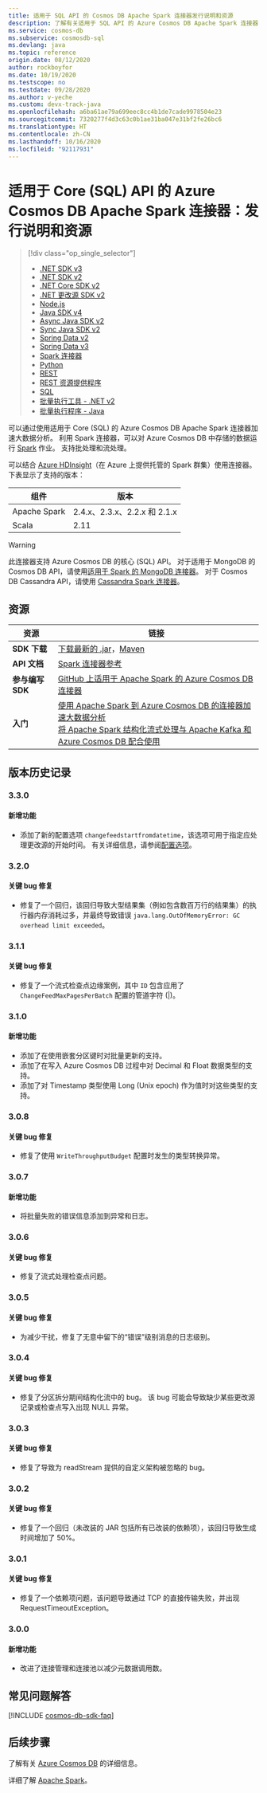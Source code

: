 ```yaml
---
title: 适用于 SQL API 的 Cosmos DB Apache Spark 连接器发行说明和资源
description: 了解有关适用于 SQL API 的 Azure Cosmos DB Apache Spark 连接器的信息，包括发行日期、停用日期和 Azure Cosmos DB SQL Async Java SDK 各版本之间所做的更改。
ms.service: cosmos-db
ms.subservice: cosmosdb-sql
ms.devlang: java
ms.topic: reference
origin.date: 08/12/2020
author: rockboyfor
ms.date: 10/19/2020
ms.testscope: no
ms.testdate: 09/28/2020
ms.author: v-yeche
ms.custom: devx-track-java
ms.openlocfilehash: a6ba61ae79a699eec8cc4b1de7cade9978504e23
ms.sourcegitcommit: 7320277f4d3c63c0b1ae31ba047e31bf2fe26bc6
ms.translationtype: HT
ms.contentlocale: zh-CN
ms.lasthandoff: 10/16/2020
ms.locfileid: "92117931"
---
```

<!--Verified successfully-->
# <a name="azure-cosmos-db-apache-spark-connector-for-core-sql-api-release-notes-and-resources"></a>适用于 Core (SQL) API 的 Azure Cosmos DB Apache Spark 连接器：发行说明和资源
> [!div class="op_single_selector"]
> * [.NET SDK v3](sql-api-sdk-dotnet-standard.md)
> * [.NET SDK v2](sql-api-sdk-dotnet.md)
> * [.NET Core SDK v2](sql-api-sdk-dotnet-core.md)
> * [.NET 更改源 SDK v2](sql-api-sdk-dotnet-changefeed.md)
> * [Node.js](sql-api-sdk-node.md)
> * [Java SDK v4](sql-api-sdk-java-v4.md)
> * [Async Java SDK v2](sql-api-sdk-async-java.md)
> * [Sync Java SDK v2](sql-api-sdk-java.md)
> * [Spring Data v2](sql-api-sdk-java-spring-v2.md)
> * [Spring Data v3](sql-api-sdk-java-spring-v3.md)
> * [Spark 连接器](sql-api-sdk-java-spark.md)
> * [Python](sql-api-sdk-python.md)
> * [REST](https://docs.microsoft.com/rest/api/cosmos-db/)
> * [REST 资源提供程序](https://docs.microsoft.com/rest/api/cosmos-db-resource-provider/)
> * [SQL](sql-api-query-reference.md)
> * [批量执行工具 - .NET v2](sql-api-sdk-bulk-executor-dot-net.md)
> * [批量执行程序 - Java](sql-api-sdk-bulk-executor-java.md)

可以通过使用适用于 Core (SQL) 的 Azure Cosmos DB Apache Spark 连接器加速大数据分析。 利用 Spark 连接器，可以对 Azure Cosmos DB 中存储的数据运行 [Spark](https://spark.apache.org/) 作业。 支持批处理和流处理。

可以结合 [Azure HDInsight](https://www.azure.cn/home/features/hdinsight/)（在 Azure 上提供托管的 Spark 群集）使用连接器。 下表显示了支持的版本：

<!--Not Available on [Azure Databricks](https://www.azure.cn/home/features/databricks/)-->

| 组件 | 版本 |
|---------|-------|
| Apache Spark | 2.4.x、2.3.x、2.2.x 和 2.1.x    |
| Scala | 2.11 |

<!--Not Available on | Azure Databricks (runtime version) | Later than 3.4 |-->

> [!WARNING]
> 此连接器支持 Azure Cosmos DB 的核心 (SQL) API。
> 对于适用于 MongoDB 的 Cosmos DB API，请使用[适用于 Spark 的 MongoDB 连接器](https://docs.mongodb.com/spark-connector/master/)。
> 对于 Cosmos DB Cassandra API，请使用 [Cassandra Spark 连接器](https://github.com/datastax/spark-cassandra-connector)。
>

## <a name="resources"></a>资源

| 资源 | 链接 |
|---|---|
| **SDK 下载** | [下载最新的 .jar](https://aka.ms/CosmosDB_OLTP_Spark_2.4_LKG)，[Maven](https://search.maven.org/search?q=a:azure-cosmosdb-spark_2.4.0_2.11) |
|**API 文档** | [Spark 连接器参考]() |
|**参与编写 SDK** | [GitHub 上适用于 Apache Spark 的 Azure Cosmos DB 连接器](https://github.com/Azure/azure-cosmosdb-spark) | 
|**入门** | [使用 Apache Spark 到 Azure Cosmos DB 的连接器加速大数据分析](/cosmos-db/spark-connector#bk_working_with_connector) <br /> [将 Apache Spark 结构化流式处理与 Apache Kafka 和 Azure Cosmos DB 配合使用](/hdinsight/apache-kafka-spark-structured-streaming-cosmosdb?toc=/cosmos-db/toc.json&bc=/cosmos-db/breadcrumb/toc.json) | 

## <a name="release-history"></a>版本历史记录

### <a name="330"></a>3.3.0
#### <a name="new-features"></a>新增功能
- 添加了新的配置选项 `changefeedstartfromdatetime`，该选项可用于指定应处理更改源的开始时间。 有关详细信息，请参阅[配置选项](https://github.com/Azure/azure-cosmosdb-spark/wiki/Configuration-references)。

### <a name="320"></a>3.2.0
#### <a name="key-bug-fixes"></a>关键 bug 修复
- 修复了一个回归，该回归导致大型结果集（例如包含数百万行的结果集）的执行器内存消耗过多，并最终导致错误 `java.lang.OutOfMemoryError: GC overhead limit exceeded`。

### <a name="311"></a>3.1.1
#### <a name="key-bug-fixes"></a>关键 bug 修复
* 修复了一个流式检查点边缘案例，其中 `ID` 包含应用了 `ChangeFeedMaxPagesPerBatch` 配置的管道字符 (|)。

### <a name="310"></a>3.1.0
#### <a name="new-features"></a>新增功能
* 添加了在使用嵌套分区键时对批量更新的支持。
* 添加了在写入 Azure Cosmos DB 过程中对 Decimal 和 Float 数据类型的支持。
* 添加了对 Timestamp 类型使用 Long (Unix epoch) 作为值时对这些类型的支持。

### <a name="308"></a>3.0.8
#### <a name="key-bug-fixes"></a>关键 bug 修复
* 修复了使用 `WriteThroughputBudget` 配置时发生的类型转换异常。

### <a name="307"></a>3.0.7
#### <a name="new-features"></a>新增功能
* 将批量失败的错误信息添加到异常和日志。

### <a name="306"></a>3.0.6
#### <a name="key-bug-fixes"></a>关键 bug 修复
* 修复了流式处理检查点问题。

### <a name="305"></a>3.0.5
#### <a name="key-bug-fixes"></a>关键 bug 修复
* 为减少干扰，修复了无意中留下的“错误”级别消息的日志级别。

### <a name="304"></a>3.0.4
#### <a name="key-bug-fixes"></a>关键 bug 修复
* 修复了分区拆分期间结构化流中的 bug。 该 bug 可能会导致缺少某些更改源记录或检查点写入出现 NULL 异常。

### <a name="303"></a>3.0.3
#### <a name="key-bug-fixes"></a>关键 bug 修复
* 修复了导致为 readStream 提供的自定义架构被忽略的 bug。

### <a name="302"></a>3.0.2
#### <a name="key-bug-fixes"></a>关键 bug 修复
* 修复了一个回归（未改装的 JAR 包括所有已改装的依赖项），该回归导致生成时间增加了 50%。

### <a name="301"></a>3.0.1
#### <a name="key-bug-fixes"></a>关键 bug 修复
* 修复了一个依赖项问题，该问题导致通过 TCP 的直接传输失败，并出现 RequestTimeoutException。

### <a name="300"></a>3.0.0
#### <a name="new-features"></a>新增功能
* 改进了连接管理和连接池以减少元数据调用数。

## <a name="faq"></a>常见问题解答
[!INCLUDE [cosmos-db-sdk-faq](../../includes/cosmos-db-sdk-faq.md)]

## <a name="next-steps"></a>后续步骤

了解有关 [Azure Cosmos DB](https://www.azure.cn/home/features/cosmos-db/) 的详细信息。

详细了解 [Apache Spark](https://spark.apache.org/)。

<!-- Update_Description: update meta properties, wording update, update link -->